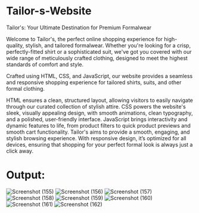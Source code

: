# Tailor-s-Website
Tailor's: Your Ultimate Destination for Premium Formalwear

Welcome to Tailor's, the perfect online shopping experience for high-quality, stylish, and tailored formalwear. Whether you're looking for a crisp, perfectly-fitted shirt or a sophisticated suit, we've got you covered with our wide range of meticulously crafted clothing, designed to meet the highest standards of comfort and style.

 Crafted using HTML, CSS, and JavaScript, our website provides a seamless and responsive shopping experience for tailored shirts, suits, and other formal clothing.

HTML ensures a clean, structured layout, allowing visitors to easily navigate through our curated collection of stylish attire.
CSS powers the website's sleek, visually appealing design, with smooth animations, clean typography, and a polished, user-friendly interface.
JavaScript brings interactivity and dynamic features to life, from product filters to quick product previews and smooth cart functionality.
Tailor's aims to provide a smooth, engaging, and stylish browsing experience. With responsive design, it’s optimized for all devices, ensuring that shopping for your perfect formal look is always just a click away.

# Output:
![Screenshot (155)](https://github.com/user-attachments/assets/5164cea2-52f5-4cad-8d0f-4353109fc582)
![Screenshot (156)](https://github.com/user-attachments/assets/10d1e274-fa5b-414a-aa3f-80c5728fe84f)
![Screenshot (157)](https://github.com/user-attachments/assets/0f7e8b89-d822-4a65-ab92-13f3f3b65cb4)
![Screenshot (158)](https://github.com/user-attachments/assets/807fda5e-9f2f-45f6-9e58-e2843332d828)
![Screenshot (159)](https://github.com/user-attachments/assets/b717969e-a624-431f-8f4e-67e478dff6f8)
![Screenshot (160)](https://github.com/user-attachments/assets/05b7ad76-f55c-4f37-b543-cfdaef67f0e2)
![Screenshot (161)](https://github.com/user-attachments/assets/16b849c4-729d-4bb2-8b46-3ebac981830a)
![Screenshot (162)](https://github.com/user-attachments/assets/f6b06eab-4d76-4392-b8ff-3d78a24b8b37)


